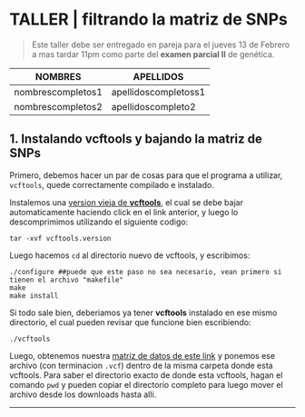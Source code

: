# TALLER | filtrando la matriz de SNPs

>Este taller debe ser entregado en pareja para el jueves 13 de Febrero a mas tardar 11pm como parte del **examen parcial II** de genética. 
>
**NOMBRES** | **APELLIDOS**
-------------|--------------|
	nombrescompletos1 | apellidoscompletoss1|
	nombrescompletos2 | apellidoscompleto2|
		

## 1. Instalando **vcftools** y bajando la matriz de SNPs

Primero, debemos hacer un par de cosas para que el programa a utilizar, `vcftools`, quede correctamente compilado e instalado. 

Instalemos una [version vieja de **vcftools**](https://sourceforge.net/projects/vcftools/files/vcftools_0.1.13.tar.gz/download), el cual se debe bajar automaticamente haciendo click en el link anterior, y luego lo descomprimimos utilizando el siguiente codigo: 

	tar -xvf vcftools.version

Luego hacemos `cd` al directorio nuevo de vcftools, y escribimos: 

	./configure ##puede que este paso no sea necesario, vean primero si tienen el archivo "makefile"
	make
	make install

Si todo sale bien, deberiamos ya tener **vcftools** instalado en ese mismo directorio, el cual pueden revisar que funcione bien escribiendo: 

	./vcftools 

Luego, obtenemos nuestra [matriz de datos de este link]() y ponemos ese archivo (con terminacion `.vcf`) dentro de la misma carpeta donde esta vcftools. Para saber el directorio exacto de donde esta vcftools, hagan el comando `pwd` y pueden copiar el directorio completo para luego mover el archivo desde los downloads hasta alli. 


______________


